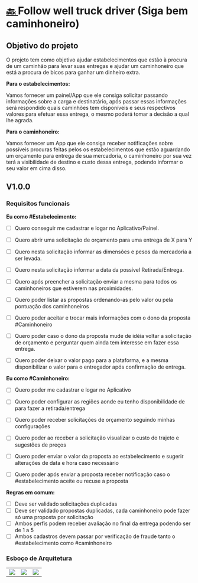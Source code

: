

<h1><a href="./../"> 🔙 </a> Follow well truck driver (Siga bem caminhoneiro)</h1>

## Objetivo do projeto

O projeto tem como objetivo ajudar estabelecimentos que estão à procura de um caminhão para levar suas entregas e ajudar um caminhoneiro que está a procura de bicos para ganhar um dinheiro extra.

**Para o estabelecimentos:**

Vamos fornecer um painel/App que ele consiga solicitar passando informações sobre a carga e destinatário, após passar essas informações será respondido quais caminhões tem disponíveis e seus respectivos valores para efetuar essa entrega, o mesmo poderá tomar a decisão a qual lhe agrada.

**Para o caminhoneiro:**

Vamos fornecer um App que ele consiga receber notificações sobre possíveis procuras feitas pelos os estabelecimentos que estão aguardando um orçamento para entrega de sua mercadoria, o caminhoneiro por sua vez terá a visibilidade de destino e custo dessa entrega, podendo informar o seu valor em cima disso.


## V1.0.0

### Requisitos funcionais

**Eu como #Estabelecimento:**

- [ ] Quero conseguir me cadastrar e logar no Aplicativo/Painel.
- [ ] Quero abrir uma solicitação de orçamento para uma entrega de X para Y
- [ ] Quero nesta solicitação informar as dimensões e pesos da mercadoria a ser levada.
- [ ] Quero nesta solicitação informar a data da possível Retirada/Entrega.
- [ ] Quero após preencher a solicitação enviar a mesma para todos os caminhoneiros que estiverem nas proximidades.
- [ ] Quero poder listar as propostas ordenando-as pelo valor ou pela pontuação dos caminhoneiros
- [ ] Quero poder aceitar e trocar mais informações com o dono da proposta #Caminhoneiro
- [ ] Quero poder caso o dono da proposta mude de idéia voltar a solicitação de orçamento e perguntar quem ainda tem interesse em fazer essa entrega.
- [ ] Quero poder deixar o valor pago para a plataforma, e a mesma disponibilizar o valor para o entregador após confirmação de entrega.


**Eu como #Caminhoneiro:**

- [ ] Quero poder me cadastrar e logar no Aplicativo
- [ ] Quero poder configurar as regiões aonde eu tenho disponibilidade de para fazer a retirada/entrega
- [ ] Quero poder receber solicitações de orçamento seguindo minhas configurações
- [ ] Quero poder ao receber a solicitação visualizar o custo do trajeto e sugestões de preços
- [ ] Quero poder enviar o valor da proposta ao estabelecimento e sugerir alterações de data e hora caso necessário
- [ ] Quero poder após enviar a proposta receber notificação caso o #estabelecimento aceite ou recuse a proposta



**Regras em comum:**

- [ ] Deve ser validado solicitações duplicadas
- [ ] Deve ser validado propostas duplicadas, cada caminhoneiro pode fazer só uma proposta por solicitação
- [ ] Ambos perfis podem receber avaliação no final da entrega podendo ser de 1 a 5
- [ ] Ambos cadastros devem passar por verificação de fraude tanto o #estabelecimento como #caminhoneiro

### Esboço de Arquitetura

<table>
    <tr>
        <td>
            <a href="./nivel1/">
                <img src="./nivel1/capa.png">
            </a>
        </td>
         <td>
            <a href="./nivel2/">
                <img src="./nivel2/capa.png">
            </a>
        </td>
         <td>
            <a href="./nivel2/">
                <img src="./nivel2/capa.png">
            </a>
        </td>
    </tr>
</table>